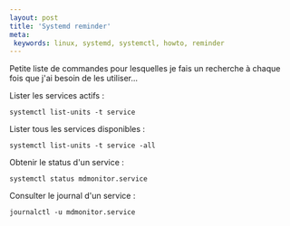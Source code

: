 ```yaml
---
layout: post
title: 'Systemd reminder'
meta:
 keywords: linux, systemd, systemctl, howto, reminder
---
```


Petite liste de commandes pour lesquelles je fais un recherche à chaque fois que j'ai besoin de les utiliser...

Lister les services actifs :

    systemctl list-units -t service

Lister tous les services disponibles :

    systemctl list-units -t service -all

Obtenir le status d'un service :

    systemctl status mdmonitor.service

Consulter le journal d'un service :

    journalctl -u mdmonitor.service
